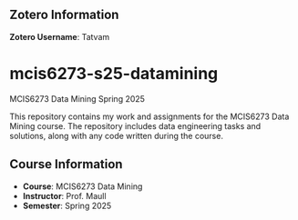## Zotero Information
 **Zotero Username**: Tatvam

# mcis6273-s25-datamining
MCIS6273 Data Mining Spring 2025

This repository contains my work and assignments for the MCIS6273 Data Mining course. The repository includes data engineering tasks and solutions, along with any code written during the course.

## Course Information
- **Course**: MCIS6273 Data Mining
- **Instructor**: Prof. Maull
- **Semester**: Spring 2025

